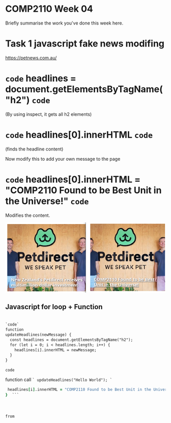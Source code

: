 # COMP2110 Week 04


Briefly summarise the work you've done this week here.

# Task 1 javascript fake news modifing

https://petnews.com.au/

# `code` headlines = document.getElementsByTagName("h2") `code`

(By using inspect, it gets all h2 elements)

# `code` headlines[0].innerHTML `code` 

(finds the headline content)

Now modify this to add your own message to the page

# `code` headlines[0].innerHTML = "COMP2110 Found to be Best Unit in the Universe!" `code`

Modifies the content.

![Alt text](image.png)



## Javascript for loop + Function

``` 

`code`
function 
updateHeadlines(newMessage) {
  const headlines = document.getElementsByTagName("h2"); 
  for (let i = 0; i < headlines.length; i++) {
    headlines[i].innerHTML = newMessage;
  }
}

```

`code` 

 function call ``` ` updateHeadlines("Hello World"); ` ```



 ```  for (let i = 0; i < headlines.length; i++) {
  headlines[i].innerHTML = "COMP2110 Found to be Best Unit in the Universe!";
}  ```



from